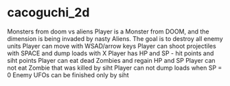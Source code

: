 # cacoguchi_2d
Monsters from doom vs aliens
Player is a Monster from DOOM, and the dimension is being invaded by nasty Aliens.
The goal is to destroy all enemy units
Player can move with WSAD/arrow keys
Player can shoot projectiles with SPACE and dump loads with X 
Player has HP and SP - hit points and siht points
Player can eat dead Zombies and regain HP and SP
Player can not eat Zombie that was killed by siht
Player can not dump loads when SP = 0
Enemy UFOs can be finished only by siht
